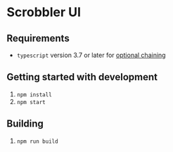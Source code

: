 # Scrobbler UI

## Requirements

- `typescript` version 3.7 or later for [optional chaining](https://www.typescriptlang.org/docs/handbook/release-notes/typescript-3-7.html)

## Getting started with development

1. `npm install`
1. `npm start`

## Building

1. `npm run build`
